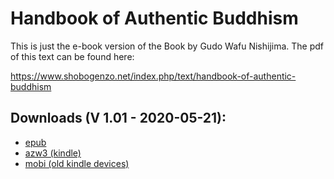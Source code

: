 # Handbook of Authentic Buddhism 

This is just the e-book version of the Book by Gudo Wafu Nishijima. The pdf of this text can be found here:

https://www.shobogenzo.net/index.php/text/handbook-of-authentic-buddhism

## Downloads (V 1.01 - 2020-05-21):

- [epub](https://github.com/atrahhdis/nishijima/raw/master/ebooks/Handbook%20of%20Authentic%20Buddhism%20-%20Gudo%20Nishijima.epub)
- [azw3 (kindle)](https://github.com/atrahhdis/nishijima/raw/master/ebooks/Handbook%20of%20Authentic%20Buddhism%20-%20Gudo%20Nishijima.azw3)
- [mobi (old kindle devices)](https://github.com/atrahhdis/nishijima/raw/master/ebooks/Handbook%20of%20Authentic%20Buddhism%20-%20Gudo%20Nishijima.mobi)
